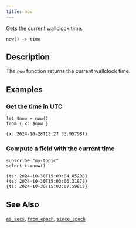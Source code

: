 ```yaml
---
title: now
---
```


Gets the current wallclock time.

```tql
now() -> time
```

## Description

The `now` function returns the current wallclock time.

## Examples

### Get the time in UTC

```tql
let $now = now()
from { x: $now }
```

```tql
{x: 2024-10-28T13:27:33.957987}
```

### Compute a field with the current time

```tql
subscribe "my-topic"
select ts=now()
```

```tql
{ts: 2024-10-30T15:03:04.85298}
{ts: 2024-10-30T15:03:06.31878}
{ts: 2024-10-30T15:03:07.59813}
```

## See Also

[`as_secs`](as_secs), [`from_epoch`](from_epoch),
[`since_epoch`](since_epoch)

